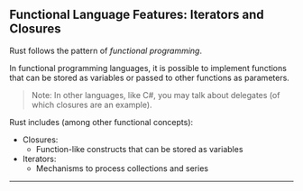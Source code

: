 ## Functional Language Features: Iterators and Closures ##

Rust follows the pattern of *functional programming*.

In functional programming languages, it is possible to implement functions 
that can be stored as variables or passed to other functions as parameters.

> Note: In other languages, like C#, you may talk about delegates (of which
> closures are an example).

Rust includes (among other functional concepts):

* Closures:
    * Function-like constructs that can be stored as variables
* Iterators:
    * Mechanisms to process collections and series

---
